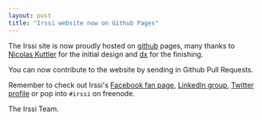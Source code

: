 ```yaml
---
layout: post
title: "Irssi website now on Github Pages"
---
```


The Irssi site is now proudly hosted on
[github](https://github.com/) pages, many thanks to [Nicolas
Kuttler](https://kuttler.eu/) for the initial design and
[dx](https://dequis.org/) for the finishing.

You can now contribute to the website by sending in Github Pull
Requests.

Remember to check out Irssi's [Facebook fan page](https://facebook.com/irssi),
[LinkedIn group](https://www.linkedin.com/groups?gid=147751), [Twitter
profile](https://twitter.com/IrssiProject) or pop into `#irssi` on freenode.

The Irssi Team.
